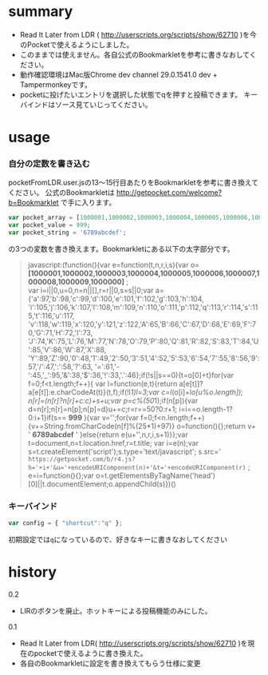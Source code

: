 # summary
* Read It Later from LDR ( http://userscripts.org/scripts/show/62710 )を今のPocketで使えるようにしました。
* このままでは使えません。各自公式のBookmarkletを参考に書きなおしてください。
* 動作確認環境はMac版Chrome dev channel 29.0.1541.0 dev + Tampermonkeyです。
* pocketに投げたいエントリを選択した状態でqを押すと投稿できます。 キーバインドはソース見ていじってください。

# usage
### 自分の定数を書き込む
pocketFromLDR.user.jsの13〜15行目あたりをBookmarkletを参考に書き換えてください。
公式のBookmarkletは http://getpocket.com/welcome?b=Bookmarklet で手に入ります。

```javascript:pocketFromLDR.user.js
var pocket_array = [1000001,1000002,1000003,1000004,1000005,1000006,1000007,1000008,1000009,1000000];
var pocket_value = 999;
var pocket_string = '6789abcdef';
```

の3つの変数を書き換えます。Bookmarkletにある以下の太字部分です。

> javascript:(function(){var e=function(t,n,r,i,s){var o= **[1000001,1000002,1000003,1000004,1000005,1000006,1000007,1000008,1000009,1000000]** ;  
> var i=i||0,u=0,n=n||[],r=r||0,s=s||0;var a={'a':97,'b':98,'c':99,'d':100,'e':101,'f':102,'g':103,'h':104,
> 'i':105,'j':106,'k':107,'l':108,'m':109,'n':110,'o':111,'p':112,'q':113,'r':114,'s':115,'t':116,'u':117,
> 'v':118,'w':119,'x':120,'y':121,'z':122,'A':65,'B':66,'C':67,'D':68,'E':69,'F':70,'G':71,'H':72,'I':73,
> 'J':74,'K':75,'L':76,'M':77,'N':78,'O':79,'P':80,'Q':81,'R':82,'S':83,'T':84,'U':85,'V':86,'W':87,'X':88,
> 'Y':89,'Z':90,'0':48,'1':49,'2':50,'3':51,'4':52,'5':53,'6':54,'7':55,'8':56,'9':57,'\/':47,':':58,'?':63,
> '=':61,'-':45,'_':95,'&':38,'$':36,'!':33,'.':46};if(!s||s==0){t=o[0]+t}for(var f=0;f<t.length;f++){
> var l=function(e,t){return a[e[t]]?a[e[t]]:e.charCodeAt(t)}(t,f);if(!l*1)l=3;var c=l*(o[i]+l*o[u%o.length]);
> n[r]=(n[r]?n[r]+c:c)+s+u;var p=c%(50*1);if(n[p]){var d=n[r];n[r]=n[p];n[p]=d}u+=c;r=r==50?0:r+1;
> i=i==o.length-1?0:i+1}if(s== **999** ){var v='';for(var f=0;f<n.length;f++){v+=String.fromCharCode(n[f]%(25*1)+97)}
> o=function(){};return v+ ' **6789abcdef** ' }else{return e(u+'',n,r,i,s+1)}};var t=document,n=t.location.href,r=t.title;
> var i=e(n);var s=t.createElement('script');s.type='text/javascript';
> s.src=' `https://getpocket.com/b/r4.js?h='+i+'&u='+encodeURIComponent(n)+'&t='+encodeURIComponent(r)` ;
> e=i=function(){};var o=t.getElementsByTagName('head')[0]||t.documentElement;o.appendChild(s)})()

### キーバインド

```javascript:pocketFromLDR.user.js
var config = { "shortcut":"q" };
```

初期設定では`q`になっているので、好きなキーに書きなおしてください

# history
0.2
* LIRのボタンを廃止。ホットキーによる投稿機能のみにした。

0.1  
* Read It Later from LDR( http://userscripts.org/scripts/show/62710 )を現在のpocketで使えるように書き換えた。
* 各自のBookmarkletに設定を書き換えてもらう仕様に変更



